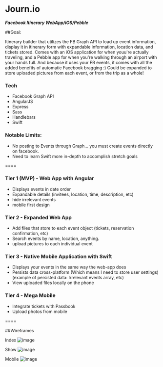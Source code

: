 # Journ.io
***Facebook Itinerary WebApp/iOS/Pebble***

##Goal: 

Itinerary builder that utilizes the FB Graph API to load up event information, display it in itinerary form with expandable information, location data, and tickets stored.  Comes with an iOS application for when youu're actually traveling, and a Pebble app for when you're walking through an airport with your hands full.  And because it uses your FB events, it comes with all the added benefits of automatic Facebook bragging :)  Could be expanded to store uploaded pictures from each event, or from the trip as a whole!

### Tech

- Facebook Graph API
- AngularJS
- Express
- Sass
- Handlebars
- Swift

### Notable Limits:

- No posting to Events through Graph... you must create events directly on facebook.
- Need to learn Swift more in-depth to accomplish stretch goals

====

### Tier 1 (MVP) - Web App with Angular

- Displays events in date order
- Expandable details (invitees, location, time, description, etc)
- hide irrelevant events
- mobile first design

### Tier 2 - Expanded Web App

- Add files that store to each event object (tickets, reservation confirmation, etc)
- Search events by name, location, anything.
- upload pictures to each individual event

### Tier 3 - Native Mobile Application with Swift

- Displays your events in the same way the web-app does
- Persists data cross-platform (Which means I need to store user settings) (example of persisted data: Irrelevant events array, etc)
- View uploaded files locally on the phone

### Tier 4 - Mega Mobile

- Integrate tickets with Passbook
- Upload photos from mobile

====

##Wireframes

Index
![image](http://i.imgur.com/0w2pGij.png)

Show
![image](http://i.imgur.com/uVmUp9p.png)

Mobile
![image](http://i.imgur.com/xDlFvT2.png)
